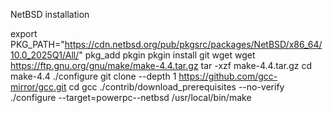NetBSD installation

export PKG_PATH="https://cdn.netbsd.org/pub/pkgsrc/packages/NetBSD/x86_64/10.0_2025Q1/All/"
pkg_add pkgin
pkgin install git wget
wget https://ftp.gnu.org/gnu/make/make-4.4.tar.gz
tar -xzf make-4.4.tar.gz
cd make-4.4
./configure
git clone --depth 1 https://github.com/gcc-mirror/gcc.git
cd gcc
./contrib/download_prerequisites --no-verify
./configure --target=powerpc--netbsd
/usr/local/bin/make